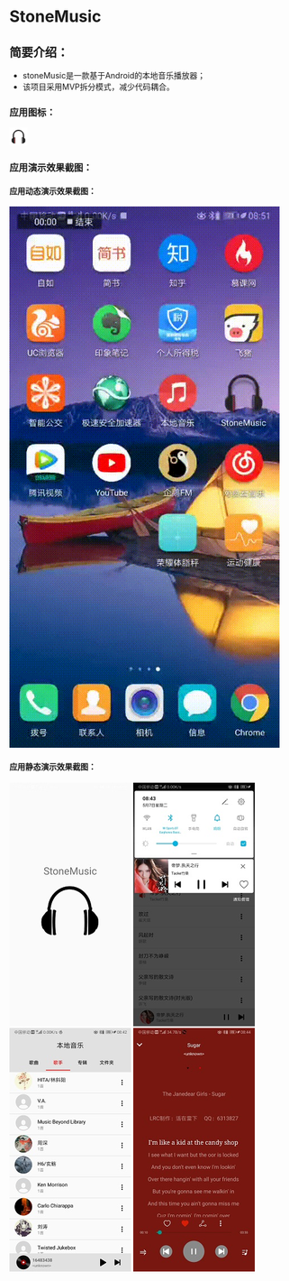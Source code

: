 # StoneMusic

## 简要介绍：
- stoneMusic是一款基于Android的本地音乐播放器；
- 该项目采用MVP拆分模式，减少代码耦合。

### 应用图标：
![应用图标](https://github.com/stoneWangL/arithmetic/blob/master/stoneMusicPic/log.png)

### 应用演示效果截图：
#### 应用动态演示效果截图：
![应用演示](https://github.com/stoneWangL/arithmetic/blob/master/stoneMusicPic/music01.gif)
#### 应用静态演示效果截图：
![图片1](https://github.com/stoneWangL/arithmetic/blob/master/stoneMusicPic/music01.jpg)
![图片2](https://github.com/stoneWangL/arithmetic/blob/master/stoneMusicPic/music02.jpg)
![图片3](https://github.com/stoneWangL/arithmetic/blob/master/stoneMusicPic/music03.jpg)
![图片4](https://github.com/stoneWangL/arithmetic/blob/master/stoneMusicPic/music04.jpg)
